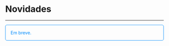 # Novidades
---
<p style="color: #008AFC; border: 1px solid rgba(0, 138, 252, 1); border-radius:5px; padding: 1rem;">Em breve.</p>